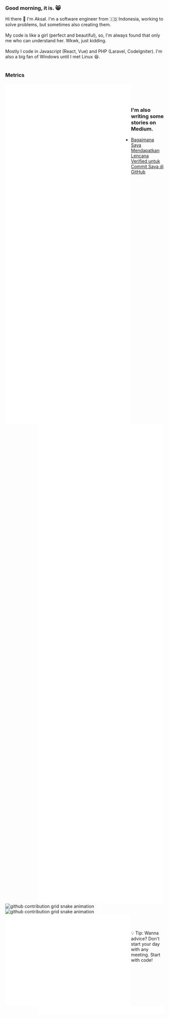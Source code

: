 ### Good morning, it is. 😸<br>
Hi there 👋 I'm Aksal. I'm a software engineer from 🇮🇩 Indonesia, working to solve problems, but sometimes also creating them.<br>
<br>
My code is like a girl (perfect and beautiful), so, I'm always found that only me who can understand her. Wkwk, just kidding.<br>
<br>
Mostly I code in Javascript (React, Vue) and PHP (Laravel, CodeIgniter). I'm also a big fan of Windows until I met Linux 😆.<br>
<br>
### Metrics<br>
<img align="left" src="/left-metrics.svg" alt="Metrics" width="400" /><br>
<img align="right" src="/right-metrics.svg" alt="Metrics" width="400" /><br>
<br>
### I'm also writing some stories on Medium.<br>
- <a href="https://aksalsf.medium.com/bagaimana-saya-mendapatkan-lencana-verified-untuk-commit-saya-di-github-4093994452e9?source=rss-bd0cf8323376------2">Bagaimana Saya Mendapatkan Lencana Verified untuk Commit Saya di GitHub</a><br>
<br>
<img src="https://raw.githubusercontent.com/aksalsf/aksalsf/output/github-contribution-grid-snake-dark.svg#gh-dark-mode-only" alt="github contribution grid snake animation"><img src="https://raw.githubusercontent.com/aksalsf/aksalsf/output/github-contribution-grid-snake.svg#gh-light-mode-only" alt="github contribution grid snake animation"><br>
<img align="left" src="/people-metrics.svg" alt="Metrics" width="400" /><br>
<img align="right" src="/achievement-metrics.svg" alt="Metrics" width="400" /><br>
<br>
💡 Tip: Wanna advice? Don't start your day with any meeting. Start with code!<br>
